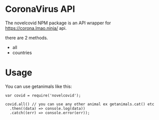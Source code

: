 # CoronaVirus API
The novelcovid NPM package is an API wrapper for https://corona.lmao.ninja/ api.

there are 2 methods.
-   all
-   countries

# Usage 

You can use getanimals like this:
````
var covid = require('novelcovid');

covid.all() // you can use any other animal ex getanimals.cat() etc
  .then((data) => console.log(data))
  .catch((err) => console.error(err));

